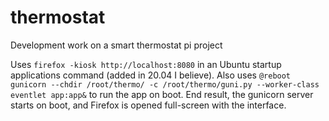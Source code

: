 # thermostat
Development work on a smart thermostat pi project

Uses `firefox -kiosk http://localhost:8080` in an Ubuntu startup applications command (added in 20.04 I believe). Also uses `@reboot gunicorn --chdir /root/thermo/ -c /root/thermo/guni.py --worker-class eventlet app:app&` to run the app on boot. End result, the gunicorn server starts on boot, and Firefox is opened full-screen with the interface.
